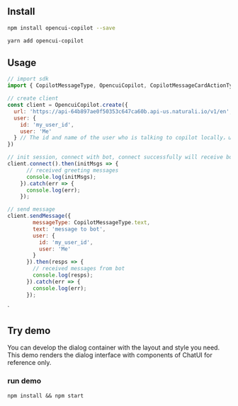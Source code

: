 ## Install

```bash
npm install opencui-copilot --save
```

```bash
yarn add opencui-copilot
```

## Usage

```jsx
// import sdk
import { CopilotMessageType, OpencuiCopilot, CopilotMessageCardActionType } from 'opencui-copilot';

// create client
const client = OpencuiCopilot.create({
  url: 'https://api-64b897ae0f50353c647ca60b.api-us.naturali.io/v1/en',  // Make sure you have built and deployed your own Copilot bot on the open platform, the url is the address where the bot is deployed online or privately.
  user: {
    id: 'my_user_id',
    user: 'Me'
  } // The id and name of the user who is talking to copilot locally，user.id will be used as the session id
})

// init session, connect with bot, connect successfully will receive bot greeting messages
client.connect().then(initMsgs => {
      // received greeting messages
      console.log(initMsgs);
    }).catch(err => {
      console.log(err);
    });

// send message
client.sendMessage({
        messageType: CopilotMessageType.text,
        text: 'message to bot',
        user: {
          id: 'my_user_id',
          user: 'Me'
        }
      }).then(resps => {
        // received messages from bot
        console.log(resps);
      }).catch(err => {
        console.log(err);
      });
```
`
## Try demo
You can develop the dialog container with the layout and style you need. This demo renders the dialog interface with components of ChatUI for reference only.

### run demo
`npm install && npm start`
